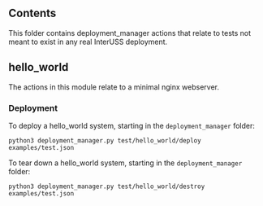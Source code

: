 ## Contents

This folder contains deployment_manager actions that relate to tests not meant to exist in any real InterUSS deployment.

## hello_world

The actions in this module relate to a minimal nginx webserver.

### Deployment

To deploy a hello_world system, starting in the `deployment_manager` folder:

`python3 deployment_manager.py test/hello_world/deploy examples/test.json`

To tear down a hello_world system, starting in the `deployment_manager` folder:

`python3 deployment_manager.py test/hello_world/destroy examples/test.json`
